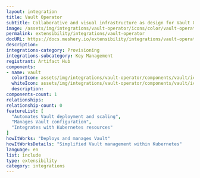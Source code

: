 ```yaml
---
layout: integration
title: Vault Operator
subtitle: Collaborative and visual infrastructure as design for Vault Operator
image: /assets/img/integrations/vault-operator/icons/color/vault-operator-color.svg
permalink: extensibility/integrations/vault-operator
docURL: https://docs.meshery.io/extensibility/integrations/vault-operator
description: 
integrations-category: Provisioning
integrations-subcategory: Key Management
registrant: Artifact Hub
components: 
- name: vault
  colorIcon: assets/img/integrations/vault-operator/components/vault/icons/color/vault-color.svg
  whiteIcon: assets/img/integrations/vault-operator/components/vault/icons/white/vault-white.svg
  description: 
components-count: 1
relationships: 
relationship-count: 0
featureList: [
  "Automates Vault deployment and scaling",
  "Manages Vault configuration",
  "Integrates with Kubernetes resources"
]
howItWorks: "Deploys and manages Vault"
howItWorksDetails: "Simplified Vault management within Kubernetes"
language: en
list: include
type: extensibility
category: integrations
---
```

